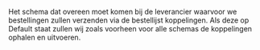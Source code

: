 Het schema dat overeen moet komen bij de leverancier waarvoor we bestellingen zullen verzenden via de bestellijst koppelingen. Als deze op Default staat zullen wij zoals voorheen voor alle schemas de koppelingen ophalen en uitvoeren.
